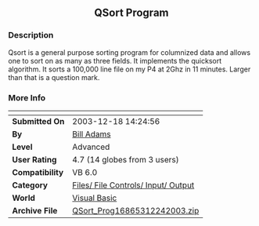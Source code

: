 ﻿<div align="center">

## QSort Program


</div>

### Description

Qsort is a general purpose sorting program for columnized data and allows one to sort on as many as three fields. It implements the quicksort algorithm. It sorts a 100,000 line file on my P4 at 2Ghz in 11 minutes. Larger than that is a question mark.
 
### More Info
 


<span>             |<span>
---                |---
**Submitted On**   |2003-12-18 14:24:56
**By**             |[Bill Adams](https://github.com/Planet-Source-Code/PSCIndex/blob/master/ByAuthor/bill-adams.md)
**Level**          |Advanced
**User Rating**    |4.7 (14 globes from 3 users)
**Compatibility**  |VB 6\.0
**Category**       |[Files/ File Controls/ Input/ Output](https://github.com/Planet-Source-Code/PSCIndex/blob/master/ByCategory/files-file-controls-input-output__1-3.md)
**World**          |[Visual Basic](https://github.com/Planet-Source-Code/PSCIndex/blob/master/ByWorld/visual-basic.md)
**Archive File**   |[QSort\_Prog16865312242003\.zip](https://github.com/Planet-Source-Code/bill-adams-qsort-program__1-50595/archive/master.zip)








